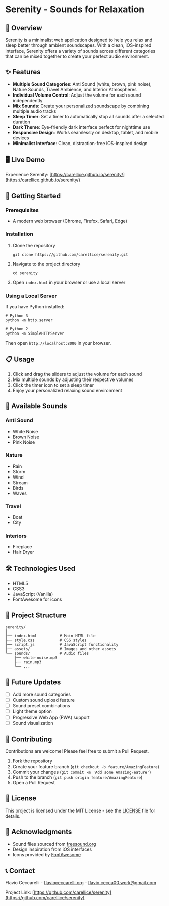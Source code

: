 # Serenity - Sounds for Relaxation

## 📱 Overview

Serenity is a minimalist web application designed to help you relax and sleep better through ambient soundscapes. With a clean, iOS-inspired interface, Serenity offers a variety of sounds across different categories that can be mixed together to create your perfect audio environment.

## ✨ Features

- **Multiple Sound Categories**: Anti Sound (white, brown, pink noise), Nature Sounds, Travel Ambience, and Interior Atmospheres
- **Individual Volume Control**: Adjust the volume for each sound independently
- **Mix Sounds**: Create your personalized soundscape by combining multiple audio tracks
- **Sleep Timer**: Set a timer to automatically stop all sounds after a selected duration
- **Dark Theme**: Eye-friendly dark interface perfect for nighttime use
- **Responsive Design**: Works seamlessly on desktop, tablet, and mobile devices
- **Minimalist Interface**: Clean, distraction-free iOS-inspired design

## 🖥️ Live Demo

Experience Serenity: [https://carellice.github.io/serenity/](https://carellice.github.io/serenity/)

## 🚀 Getting Started

### Prerequisites

- A modern web browser (Chrome, Firefox, Safari, Edge)

### Installation

1. Clone the repository
   ```
   git clone https://github.com/carellice/serenity.git
   ```

2. Navigate to the project directory
   ```
   cd serenity
   ```

3. Open `index.html` in your browser or use a local server

### Using a Local Server

If you have Python installed:
```
# Python 3
python -m http.server

# Python 2
python -m SimpleHTTPServer
```

Then open `http://localhost:8000` in your browser.

## 📋 Usage

1. Click and drag the sliders to adjust the volume for each sound
2. Mix multiple sounds by adjusting their respective volumes
3. Click the timer icon to set a sleep timer
4. Enjoy your personalized relaxing sound environment

## 🎵 Available Sounds

### Anti Sound
- White Noise
- Brown Noise
- Pink Noise

### Nature
- Rain
- Storm
- Wind
- Stream
- Birds
- Waves

### Travel
- Boat
- City

### Interiors
- Fireplace
- Hair Dryer

## 🛠️ Technologies Used

- HTML5
- CSS3
- JavaScript (Vanilla)
- FontAwesome for icons

## 🧰 Project Structure

```
serenity/
│
├── index.html          # Main HTML file
├── style.css           # CSS styles
├── script.js           # JavaScript functionality
├── assets/             # Images and other assets
└── sounds/             # Audio files
    ├── white-noise.mp3
    ├── rain.mp3
    └── ...
```

## 🔄 Future Updates

- [ ] Add more sound categories
- [ ] Custom sound upload feature
- [ ] Sound preset combinations
- [ ] Light theme option
- [ ] Progressive Web App (PWA) support
- [ ] Sound visualization

## 🤝 Contributing

Contributions are welcome! Please feel free to submit a Pull Request.

1. Fork the repository
2. Create your feature branch (`git checkout -b feature/AmazingFeature`)
3. Commit your changes (`git commit -m 'Add some AmazingFeature'`)
4. Push to the branch (`git push origin feature/AmazingFeature`)
5. Open a Pull Request

## 📄 License

This project is licensed under the MIT License - see the [LICENSE](LICENSE) file for details.

## 🙏 Acknowledgments

- Sound files sourced from [freesound.org](https://freesound.org)
- Design inspiration from iOS interfaces
- Icons provided by [FontAwesome](https://fontawesome.com)

## 📞 Contact

Flavio Ceccarelli - [flavioceccarelli.org](https://flavioceccarelli.org) - flavio.cecca00.work@gmail.com

Project Link: [https://github.com/carellice/serenity](https://github.com/carellice/serenity)